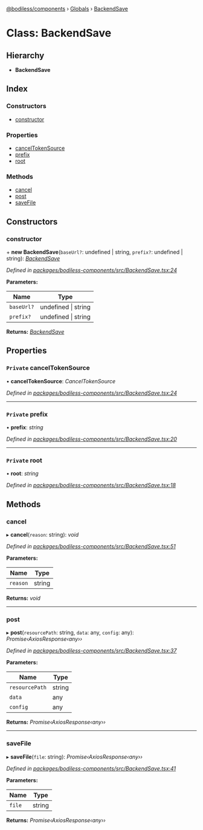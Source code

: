 [@bodiless/components](../README.md) › [Globals](../globals.md) › [BackendSave](backendsave.md)

# Class: BackendSave

## Hierarchy

* **BackendSave**

## Index

### Constructors

* [constructor](backendsave.md#constructor)

### Properties

* [cancelTokenSource](backendsave.md#private-canceltokensource)
* [prefix](backendsave.md#private-prefix)
* [root](backendsave.md#private-root)

### Methods

* [cancel](backendsave.md#cancel)
* [post](backendsave.md#post)
* [saveFile](backendsave.md#savefile)

## Constructors

###  constructor

\+ **new BackendSave**(`baseUrl?`: undefined | string, `prefix?`: undefined | string): *[BackendSave](backendsave.md)*

*Defined in [packages/bodiless-components/src/BackendSave.tsx:24](https://github.com/johnsonandjohnson/Bodiless-JS/blob/98ebb28/packages/bodiless-components/src/BackendSave.tsx#L24)*

**Parameters:**

Name | Type |
------ | ------ |
`baseUrl?` | undefined &#124; string |
`prefix?` | undefined &#124; string |

**Returns:** *[BackendSave](backendsave.md)*

## Properties

### `Private` cancelTokenSource

• **cancelTokenSource**: *CancelTokenSource*

*Defined in [packages/bodiless-components/src/BackendSave.tsx:24](https://github.com/johnsonandjohnson/Bodiless-JS/blob/98ebb28/packages/bodiless-components/src/BackendSave.tsx#L24)*

___

### `Private` prefix

• **prefix**: *string*

*Defined in [packages/bodiless-components/src/BackendSave.tsx:20](https://github.com/johnsonandjohnson/Bodiless-JS/blob/98ebb28/packages/bodiless-components/src/BackendSave.tsx#L20)*

___

### `Private` root

• **root**: *string*

*Defined in [packages/bodiless-components/src/BackendSave.tsx:18](https://github.com/johnsonandjohnson/Bodiless-JS/blob/98ebb28/packages/bodiless-components/src/BackendSave.tsx#L18)*

## Methods

###  cancel

▸ **cancel**(`reason`: string): *void*

*Defined in [packages/bodiless-components/src/BackendSave.tsx:51](https://github.com/johnsonandjohnson/Bodiless-JS/blob/98ebb28/packages/bodiless-components/src/BackendSave.tsx#L51)*

**Parameters:**

Name | Type |
------ | ------ |
`reason` | string |

**Returns:** *void*

___

###  post

▸ **post**(`resourcePath`: string, `data`: any, `config`: any): *Promise‹AxiosResponse‹any››*

*Defined in [packages/bodiless-components/src/BackendSave.tsx:37](https://github.com/johnsonandjohnson/Bodiless-JS/blob/98ebb28/packages/bodiless-components/src/BackendSave.tsx#L37)*

**Parameters:**

Name | Type |
------ | ------ |
`resourcePath` | string |
`data` | any |
`config` | any |

**Returns:** *Promise‹AxiosResponse‹any››*

___

###  saveFile

▸ **saveFile**(`file`: string): *Promise‹AxiosResponse‹any››*

*Defined in [packages/bodiless-components/src/BackendSave.tsx:41](https://github.com/johnsonandjohnson/Bodiless-JS/blob/98ebb28/packages/bodiless-components/src/BackendSave.tsx#L41)*

**Parameters:**

Name | Type |
------ | ------ |
`file` | string |

**Returns:** *Promise‹AxiosResponse‹any››*
